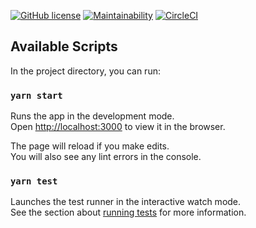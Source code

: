 [![GitHub license](https://img.shields.io/github/license/Naereen/StrapDown.js.svg)](https://github.com/Naereen/StrapDown.js/blob/master/LICENSE)
[![Maintainability](https://api.codeclimate.com/v1/badges/32df02bd2dca67a0a05f/maintainability)](https://codeclimate.com/github/BoltC0rt3z/laughing-eureka/maintainability)
[![CircleCI](https://circleci.com/gh/BoltC0rt3z/laughing-eureka.svg?style=svg&circle-token=8bcfd74055d92085b2f954dd0e3bbe1728e3c9e6)](https://circleci.com/gh/BoltC0rt3z/laughing-eureka)

## Available Scripts

In the project directory, you can run:

### `yarn start`

Runs the app in the development mode.<br>
Open [http://localhost:3000](http://localhost:3000) to view it in the browser.

The page will reload if you make edits.<br>
You will also see any lint errors in the console.

### `yarn test`

Launches the test runner in the interactive watch mode.<br>
See the section about [running tests](https://facebook.github.io/create-react-app/docs/running-tests) for more information.
